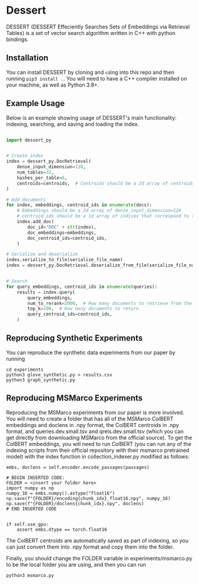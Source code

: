 # Dessert
DESSERT (DESSERT Effeciently Searches Sets of Embeddings via Retrieval Tables) is a set of vector search algorithm written in C++ with python bindings.


## Installation

You can install DESSERT by cloning and ```cd```ing into this repo and then running ```pip3 install .```. You will need to have a C++ compiler installed on your machine, as well as Python 3.8+.


## Example Usage

Below is an example showing usage of DESSERT's main functionality: indexing, searching, and saving and loading the index.

```python

import dessert_py


# Create index
index = dessert_py.DocRetrieval(
    dense_input_dimension=128,
    num_tables=32,
    hashes_per_table=6,
    centroids=centroids,  # Centroids should be a 2d array of centroids for the distribution of individual vectors
)

# Add documents
for index, embeddings, centroid_ids in enumerate(docs):
    # Embeddings should be a 2d array of dense_input_dimension=128
    # centroid_ids should be a 1d array of indices that correspond to the nearest centroids to each embedding in embeddings
    index.add_doc(
        doc_id="DOC" + str(index),
        doc_embeddings=embeddings,
        doc_centroid_ids=centroid_ids,
    )

# Serialize and deserialize
index.serialize_to_file(serialize_file_name)
index = dessert_py.DocRetrieval.deserialize_from_file(serialize_file_name)


# Search
for query_embeddings, centroid_ids in enumerate(queries):
    results = index.query(
        query_embeddings,
        num_to_rerank=2000,  # How many documents to retrieve from the centroid id prefilter and then rerank with DESSERT
        top_k=100,  # How many documents to return
        query_centroid_ids=centroid_ids,
    )

```
    
## Reproducing Synthetic Experiments

You can reproduce the synthetic data experiments from our paper by running

```
cd experiments
python3 glove_synthetic.py > results.csv
python3 graph_synthetic.py
```
## Reproducing MSMarco Experiments

Reproducing the MSMarco experiments from our paper is more involved. You will need to create a folder that has all of the MSMarco ColBERT embeddings and doclens in .npy format, the ColBERT centroids in .npy format, and queries.dev.small.tsv and qrels.dev.small.tsv (which you can get directly from downloading MSMarco from the official source). To get the ColBERT embeddings, you will need to run ColBERT (you can run any of the indexing scripts from their official repository with their msmarco pretrained model) with the index function in collection_indexer.py modified as follows:


    embs, doclens = self.encoder.encode_passages(passages)

    # BEGIN INSERTED CODE:
    FOLDER = <insert your folder here>
    import numpy as np
    numpy_16 = embs.numpy().astype("float16")
    np.save(f"{FOLDER}/encoding{chunk_idx}_float16.npy", numpy_16)
    np.save(f"{FOLDER}/doclens{chunk_idx}.npy", doclens)
    # END INSERTED CODE


    if self.use_gpu:
        assert embs.dtype == torch.float16

The ColBERT centroids are automatically saved as part of indexing, so you can just convert them into .npy format and copy them into the folder.

Finally, you should change the FOLDER variable in experiments/msmarco.py to be the local folder you are using, and then you can run

```python3 msmarco.py```
